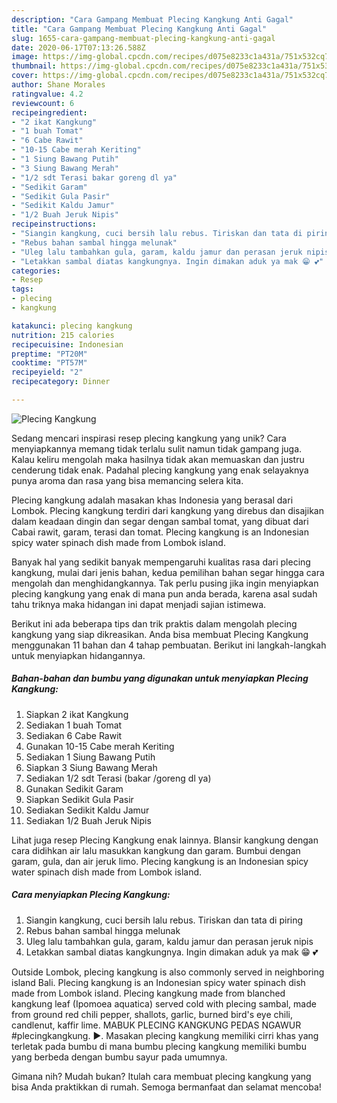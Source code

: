 ```yaml
---
description: "Cara Gampang Membuat Plecing Kangkung Anti Gagal"
title: "Cara Gampang Membuat Plecing Kangkung Anti Gagal"
slug: 1655-cara-gampang-membuat-plecing-kangkung-anti-gagal
date: 2020-06-17T07:13:26.588Z
image: https://img-global.cpcdn.com/recipes/d075e8233c1a431a/751x532cq70/plecing-kangkung-foto-resep-utama.jpg
thumbnail: https://img-global.cpcdn.com/recipes/d075e8233c1a431a/751x532cq70/plecing-kangkung-foto-resep-utama.jpg
cover: https://img-global.cpcdn.com/recipes/d075e8233c1a431a/751x532cq70/plecing-kangkung-foto-resep-utama.jpg
author: Shane Morales
ratingvalue: 4.2
reviewcount: 6
recipeingredient:
- "2 ikat Kangkung"
- "1 buah Tomat"
- "6 Cabe Rawit"
- "10-15 Cabe merah Keriting"
- "1 Siung Bawang Putih"
- "3 Siung Bawang Merah"
- "1/2 sdt Terasi bakar goreng dl ya"
- "Sedikit Garam"
- "Sedikit Gula Pasir"
- "Sedikit Kaldu Jamur"
- "1/2 Buah Jeruk Nipis"
recipeinstructions:
- "Siangin kangkung, cuci bersih lalu rebus. Tiriskan dan tata di piring"
- "Rebus bahan sambal hingga melunak"
- "Uleg lalu tambahkan gula, garam, kaldu jamur dan perasan jeruk nipis"
- "Letakkan sambal diatas kangkungnya. Ingin dimakan aduk ya mak 😁 💕"
categories:
- Resep
tags:
- plecing
- kangkung

katakunci: plecing kangkung 
nutrition: 215 calories
recipecuisine: Indonesian
preptime: "PT20M"
cooktime: "PT57M"
recipeyield: "2"
recipecategory: Dinner

---
```



![Plecing Kangkung](https://img-global.cpcdn.com/recipes/d075e8233c1a431a/751x532cq70/plecing-kangkung-foto-resep-utama.jpg)

Sedang mencari inspirasi resep plecing kangkung yang unik? Cara menyiapkannya memang tidak terlalu sulit namun tidak gampang juga. Kalau keliru mengolah maka hasilnya tidak akan memuaskan dan justru cenderung tidak enak. Padahal plecing kangkung yang enak selayaknya punya aroma dan rasa yang bisa memancing selera kita.

Plecing kangkung adalah masakan khas Indonesia yang berasal dari Lombok. Plecing kangkung terdiri dari kangkung yang direbus dan disajikan dalam keadaan dingin dan segar dengan sambal tomat, yang dibuat dari Cabai rawit, garam, terasi dan tomat. Plecing kangkung is an Indonesian spicy water spinach dish made from Lombok island.

Banyak hal yang sedikit banyak mempengaruhi kualitas rasa dari plecing kangkung, mulai dari jenis bahan, kedua pemilihan bahan segar hingga cara mengolah dan menghidangkannya. Tak perlu pusing jika ingin menyiapkan plecing kangkung yang enak di mana pun anda berada, karena asal sudah tahu triknya maka hidangan ini dapat menjadi sajian istimewa.


Berikut ini ada beberapa tips dan trik praktis dalam mengolah plecing kangkung yang siap dikreasikan. Anda bisa membuat Plecing Kangkung menggunakan 11 bahan dan 4 tahap pembuatan. Berikut ini langkah-langkah untuk menyiapkan hidangannya.

<!--inarticleads1-->

##### Bahan-bahan dan bumbu yang digunakan untuk menyiapkan Plecing Kangkung:

1. Siapkan 2 ikat Kangkung
1. Sediakan 1 buah Tomat
1. Sediakan 6 Cabe Rawit
1. Gunakan 10-15 Cabe merah Keriting
1. Sediakan 1 Siung Bawang Putih
1. Siapkan 3 Siung Bawang Merah
1. Sediakan 1/2 sdt Terasi (bakar /goreng dl ya)
1. Gunakan Sedikit Garam
1. Siapkan Sedikit Gula Pasir
1. Sediakan Sedikit Kaldu Jamur
1. Sediakan 1/2 Buah Jeruk Nipis


Lihat juga resep Plecing Kangkung enak lainnya. Blansir kangkung dengan cara didihkan air lalu masukkan kangkung dan garam. Bumbui dengan garam, gula, dan air jeruk limo. Plecing kangkung is an Indonesian spicy water spinach dish made from Lombok island. 

<!--inarticleads2-->

##### Cara menyiapkan Plecing Kangkung:

1. Siangin kangkung, cuci bersih lalu rebus. Tiriskan dan tata di piring
1. Rebus bahan sambal hingga melunak
1. Uleg lalu tambahkan gula, garam, kaldu jamur dan perasan jeruk nipis
1. Letakkan sambal diatas kangkungnya. Ingin dimakan aduk ya mak 😁 💕


Outside Lombok, plecing kangkung is also commonly served in neighboring island Bali. Plecing kangkung is an Indonesian spicy water spinach dish made from Lombok island. Plecing kangkung made from blanched kangkung leaf (Ipomoea aquatica) served cold with plecing sambal, made from ground red chili pepper, shallots, garlic, burned bird&#39;s eye chili, candlenut, kaffir lime. MABUK PLECING KANGKUNG PEDAS NGAWUR #plecingkangkung. ►. Masakan plecing kangkung memiliki cirri khas yang terletak pada bumbu di mana bumbu plecing kangkung memiliki bumbu yang berbeda dengan bumbu sayur pada umumnya. 

Gimana nih? Mudah bukan? Itulah cara membuat plecing kangkung yang bisa Anda praktikkan di rumah. Semoga bermanfaat dan selamat mencoba!
